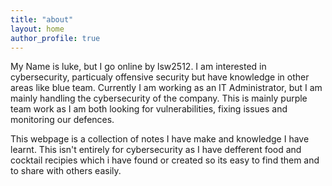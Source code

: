```yaml
---
title: "about"
layout: home
author_profile: true
---
```


My Name is luke, but I go online by lsw2512. I am interested in cybersecurity, particualy offensive security but have knowledge in other areas like blue team. Currently I am working as an IT Administrator, but I am mainly handling the cybersecurity of the company. This is mainly purple team work as I am both looking for vulnerabilities, fixing issues and monitoring our defences.

This webpage is a collection of notes I have make and knowledge I have learnt. This isn't entirely for cybersecurity as I have defferent food and cocktail recipies which i have found or created so its easy to find them and to share with others easily.
